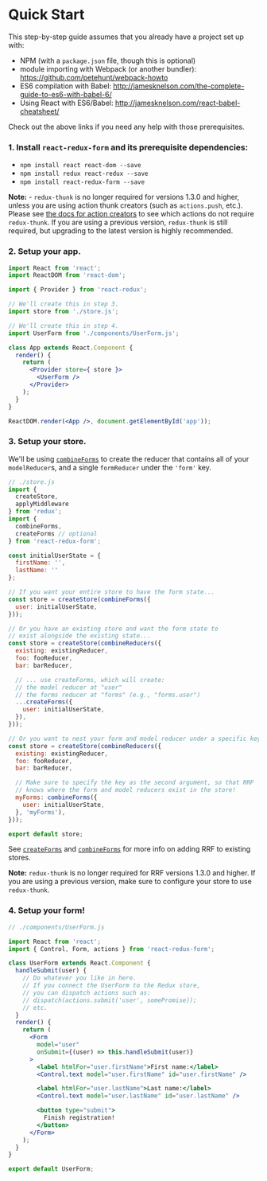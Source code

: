 # Quick Start

This step-by-step guide assumes that you already have a project set up with:

- NPM (with a `package.json` file, though this is optional)
- module importing with Webpack (or another bundler): https://github.com/petehunt/webpack-howto
- ES6 compilation with Babel: http://jamesknelson.com/the-complete-guide-to-es6-with-babel-6/
- Using React with ES6/Babel: http://jamesknelson.com/react-babel-cheatsheet/

Check out the above links if you need any help with those prerequisites.

### 1. Install `react-redux-form` and its prerequisite dependencies:

- `npm install react react-dom --save`
- `npm install redux react-redux --save`
- `npm install react-redux-form --save`

**Note:** - `redux-thunk` is no longer required for versions 1.3.0 and higher, unless you are using action thunk creators (such as `actions.push`, etc.).
Please see [the docs for action creators](../api/actions.html) to see which actions do not require `redux-thunk`.
If you are using a previous version, `redux-thunk` is still required, but upgrading to the latest version is highly recommended.

### 2. Setup your app.

```jsx
import React from 'react';
import ReactDOM from 'react-dom';

import { Provider } from 'react-redux';

// We'll create this in step 3.
import store from './store.js';

// We'll create this in step 4.
import UserForm from './components/UserForm.js';

class App extends React.Component {
  render() {
    return (
      <Provider store={ store }>
        <UserForm />
      </Provider>
    );
  }
}

ReactDOM.render(<App />, document.getElementById('app'));
```


### 3. Setup your store.

We'll be using [`combineForms`](../api/combineForms.html) to create the reducer that contains all of your `modelReducer`s, and
a single `formReducer` under the `'form'` key.

```jsx
// ./store.js
import {
  createStore,
  applyMiddleware
} from 'redux';
import {
  combineForms,
  createForms // optional
} from 'react-redux-form';

const initialUserState = {
  firstName: '',
  lastName: ''
};

// If you want your entire store to have the form state...
const store = createStore(combineForms({
  user: initialUserState,
}));

// Or you have an existing store and want the form state to
// exist alongside the existing state...
const store = createStore(combineReducers({
  existing: existingReducer,
  foo: fooReducer,
  bar: barReducer,

  // ... use createForms, which will create:
  // the model reducer at "user"
  // the forms reducer at "forms" (e.g., "forms.user")
  ...createForms({
    user: initialUserState,
  }),
}));

// Or you want to nest your form and model reducer under a specific key...
const store = createStore(combineReducers({
  existing: existingReducer,
  foo: fooReducer,
  bar: barReducer,

  // Make sure to specify the key as the second argument, so that RRF
  // knows where the form and model reducers exist in the store!
  myForms: combineForms({
    user: initialUserState,
  }, 'myForms'),
}));

export default store;
```

See [`createForms`](../api/createForms.html) and [`combineForms`](../api/combineForms.html) for more info on adding RRF to existing stores.

**Note:** `redux-thunk` is no longer required for RRF versions 1.3.0 and higher. If you are using a previous version, make sure to configure your store to use `redux-thunk`.

### 4. Setup your form!

```jsx
// ./components/UserForm.js

import React from 'react';
import { Control, Form, actions } from 'react-redux-form';

class UserForm extends React.Component {
  handleSubmit(user) {
    // Do whatever you like in here.
    // If you connect the UserForm to the Redux store,
    // you can dispatch actions such as:
    // dispatch(actions.submit('user', somePromise));
    // etc.
  }
  render() {
    return (
      <Form
        model="user"
        onSubmit={(user) => this.handleSubmit(user)}
      >
        <label htmlFor="user.firstName">First name:</label>
        <Control.text model="user.firstName" id="user.firstName" />

        <label htmlFor="user.lastName">Last name:</label>
        <Control.text model="user.lastName" id="user.lastName" />

        <button type="submit">
          Finish registration!
        </button>
      </Form>
    );
  }
}

export default UserForm;
```
